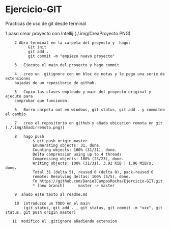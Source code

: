 # Ejercicio-GIT
Practicas de uso de git desde terminal

1 paso crear proyecto con Intellij (./.img/CreaProyecto.PNG)

	    2 Abro terminal en la carpeta del proyecto y  hago:
		      Git init
		      git add .
		      git commit -m "empiezo nuevo proyecto"
	    
	    3   Ejecuto el main del proyecto y hago commit

	    4   creo un .gitignore con un bloc de notas y le pego una serie de extensiones 
		bajadas de un repositorio de github.

	    5   Copio las clases empleado y main del proyecto original y ejecuto para 
		comprobar que funcionen.

	    6   Borro carpeta out en windows, git status, git add . y commiteo el cambio

	    7	creo el repositorio en github y añado ubicacion remota en git (./.img/Añadirremoto.png))

	    8   hago push
                $ git push origin master
                Enumerating objects: 31, done.
                Counting objects: 100% (31/31), done.
                Delta compression using up to 4 threads
                Compressing objects: 100% (23/23), done.
                Writing objects: 100% (31/31), 3.92 KiB | 1.96 MiB/s, done.
                Total 31 (delta 5), reused 0 (delta 0), pack-reused 0
                remote: Resolving deltas: 100% (5/5), done.
                To https://github.com/DanielCamposRocha/Ejercicio-GIT.git
                * [new branch]      master -> master

	    9  añado este texto al readme.md

        10  introduzco un TODO en el main
            (git status, git add . , git status, git commit -m "xxx", git status, git push origin master)

	   11  modifico el .gitignore añadiendo extension